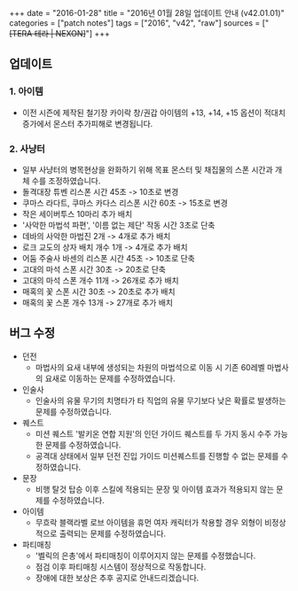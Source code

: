 +++
date = "2016-01-28"
title = "2016년 01월 28일 업데이트 안내 (v42.01.01)"
categories = ["patch notes"]
tags = ["2016", "v42", "raw"]
sources = ["~~[TERA 테라 | NEXON]~~"]
+++

## 업데이트

### **1.** 아이템
-  이전 시즌에 제작된 철기장 카이락 창/권갑 아이템의 +13, +14, +15 옵션이 적대치 증가에서 몬스터 추가피해로 변경됩니다.

### **2.** 사냥터
-  일부 사냥터의 병목현상을 완화하기 위해 목표 몬스터 및 채집물의 스폰 시간과 개체 수를 조정하였습니다.
  - 돌격대장 튜벤 리스폰 시간 45초 -> 10초로 변경
  - 쿠마스 라다트, 쿠마스 카다스 리스폰 시간 60초 -> 15초로 변경
  - 작은 세이버투스 10마리 추가 배치
  - '사악한 마법석 파편', '이름 없는 제단' 작동 시간 3초로 단축
  - 데바의 사악한 마법진 2개 -> 4개로 추가 배치
  - 로크 교도의 상자 배치 개수 1개 -> 4개로 추가 배치
  - 어둠 주술사 바센의 리스폰 시간 45초 -> 10초로 단축
  - 고대의 마석 스폰 시간 30초 -> 20초로 단축
  - 고대의 마석 스폰 개수 11개 -> 26개로 추가 배치
  - 매혹의 꽃 스폰 시간 30초 -> 20초로 추가 배치
  - 매혹의 꽃 스폰 개수 13개 -> 27개로 추가 배치

## 버그 수정

- 던전
  - 마법사의 요새 내부에 생성되는 차원의 마법석으로 이동 시 기존 60레벨 마법사의 요새로 이동하는 문제를 수정하였습니다.
- 인술사
  - 인술사의 유물 무기의 치명타가 타 직업의 유물 무기보다 낮은 확률로 발생하는 문제를 수정하였습니다.
- 퀘스트
  - 미션 퀘스트 '발키온 연합 지원'의 인던 가이드 퀘스트를 두 가지 동시 수주 가능한 문제를 수정하였습니다.
  - 공격대 상태에서 일부 던전 진입 가이드 미션퀘스트를 진행할 수 없는 문제를 수정하였습니다.
- 문장
  - 비행 탈것 탑승 이후 스킬에 적용되는 문장 및 아이템 효과가 적용되지 않는 문제를 수정하였습니다.
- 아이템
  - 무흐락 블랙라벨 로브 아이템을 휴먼 여자 캐릭터가 착용할 경우 외형이 비정상적으로 출력되는 문제를 수정하였습니다.
- 파티매칭
  - '벨릭의 은총'에서 파티매칭이 이루어지지 않는 문제를 수정했습니다.
  - 점검 이후 파티매칭 시스템이 정상적으로 작동합니다.
  - 장애에 대한 보상은 추후 공지로 안내드리겠습니다.
  